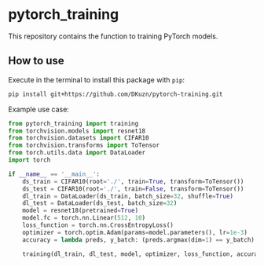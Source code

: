# pytorch_training

This repository contains the function to training PyTorch models.

## How to use
Execute in the terminal to install this package with `pip`:

```bash
pip install git+https://github.com/DKuzn/pytorch-training.git
```

Example use case:

```python
from pytorch_training import training
from torchvision.models import resnet18
from torchvision.datasets import CIFAR10
from torchvision.transforms import ToTensor
from torch.utils.data import DataLoader
import torch

if __name__ == '__main__':
    ds_train = CIFAR10(root='./', train=True, transform=ToTensor())
    ds_test = CIFAR10(root='./', train=False, transform=ToTensor())
    dl_train = DataLoader(ds_train, batch_size=32, shuffle=True)
    dl_test = DataLoader(ds_test, batch_size=32)
    model = resnet18(pretrained=True)
    model.fc = torch.nn.Linear(512, 10)
    loss_function = torch.nn.CrossEntropyLoss()
    optimizer = torch.optim.Adam(params=model.parameters(), lr=1e-3)
    accuracy = lambda preds, y_batch: (preds.argmax(dim=1) == y_batch).float().mean().data.cpu()

    training(dl_train, dl_test, model, optimizer, loss_function, accuracy, epochs=100)
```